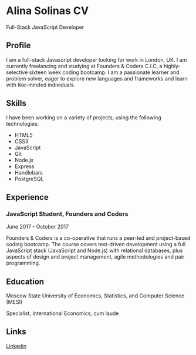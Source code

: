 # Alina Solinas CV
Full-Stack JavaScript Developer

## Profile

I am a full-stack Javascript developer looking for work in London, UK. I am currently freelancing and studying at Founders & Coders C.I.C, a highly-selective sixteen week coding bootcamp. I am a passionate learner and problem solver, eager to explore new languages and frameworks and learn with like-minded individuals.

## Skills

I have been working on a variety of projects, using the following technologies:

* HTML5
* CSS3
* JavaScript
* Git
* Node.js
* Express
* Handlebars
* PostgreSQL

## Experience

### JavaScript Student, Founders and Coders
June 2017 - October 2017

Founders & Coders is a co-operative that runs a peer-led and project-based coding bootcamp. The course covers test-driven development using a full JavaScript stack (JavaScript and Node.js) with relational databases, plus aspects of design and project management, agile methodologies and pair programming.

## Education

Moscow State University of Economics, Statistics, and Computer Science (MESI)

Specialist, International Economics, cum laude

## Links

[Linkedin](https://www.linkedin.com/in/alina-solinas-838459120/)
